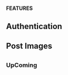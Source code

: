 #### FEATURES ####

## Authentication ##
## Post Images ##
##  ##
##   ##
##   ##
##   ##

###  UpComing ###

##   ##
##   ##
##   ##
##   ##
##   ##
